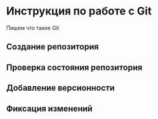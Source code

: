 # Инструкция по работе с Git

Пишем что такое Git

## Создание репозитория

## Проверка состояния репозитория

## Добавление версионности

## Фиксация изменений
